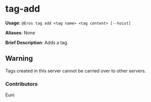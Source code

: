 # tag-add

**Usage**: `@Eros tag add <tag name> <tag content> [--hoist]`

**Aliases**: None

**Brief Description**: Adds a tag.

## Warning

Tags created in this server cannot be carried over to other servers.

### Contributors

Euni

